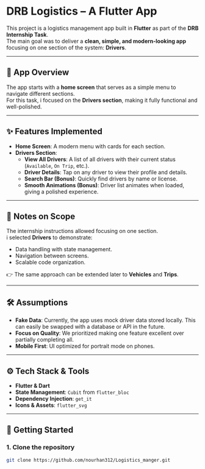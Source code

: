 # DRB Logistics – A Flutter App

This project is a logistics management app built in **Flutter** as part of the **DRB Internship Task**.  
The main goal was to deliver a **clean, simple, and modern-looking app** focusing on one section of the system: **Drivers**.


---

## 📱 App Overview
The app starts with a **home screen** that serves as a simple menu to navigate different sections.  
For this task, i focused on the **Drivers section**, making it fully functional and well-polished.

---

## ✨ Features Implemented

- **Home Screen**: A modern menu with cards for each section.
- **Drivers Section**:
  - **View All Drivers**: A list of all drivers with their current status (`Available`, `On Trip`, etc.).
  - **Driver Details**: Tap on any driver to view their profile and details.
  - **Search Bar (Bonus)**: Quickly find drivers by name or license.
  - **Smooth Animations (Bonus)**: Driver list animates when loaded, giving a polished experience.

---

## 📌 Notes on Scope
The internship instructions allowed focusing on one section.  
i selected **Drivers** to demonstrate:
- Data handling with state management.  
- Navigation between screens.  
- Scalable code organization.  

👉 The same approach can be extended later to **Vehicles** and **Trips**.

---

## 🛠 Assumptions
- **Fake Data**: Currently, the app uses mock driver data stored locally. This can easily be swapped with a database or API in the future.
- **Focus on Quality**: We prioritized making one feature excellent over partially completing all.
- **Mobile First**: UI optimized for portrait mode on phones.

---

## ⚙️ Tech Stack & Tools
- **Flutter & Dart**
- **State Management**: `Cubit` from `flutter_bloc`
- **Dependency Injection**: `get_it`
- **Icons & Assets**: `flutter_svg`

---

## 🚀 Getting Started

### 1. Clone the repository
```bash
git clone https://github.com/nourhan312/Logistics_manger.git
